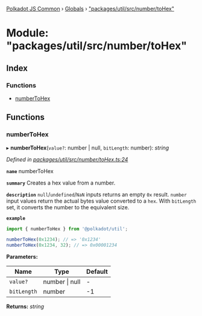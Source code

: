 [Polkadot JS Common](../README.md) › [Globals](../globals.md) › ["packages/util/src/number/toHex"](_packages_util_src_number_tohex_.md)

# Module: "packages/util/src/number/toHex"

## Index

### Functions

* [numberToHex](_packages_util_src_number_tohex_.md#numbertohex)

## Functions

###  numberToHex

▸ **numberToHex**(`value?`: number | null, `bitLength`: number): *string*

*Defined in [packages/util/src/number/toHex.ts:24](https://github.com/polkadot-js/common/blob/72281008/packages/util/src/number/toHex.ts#L24)*

**`name`** numberToHex

**`summary`** Creates a hex value from a number.

**`description`** 
`null`/`undefined`/`NaN` inputs returns an empty `0x` result. `number` input values return the actual bytes value converted to a `hex`. With `bitLength` set, it converts the number to the equivalent size.

**`example`** 
<BR>

```javascript
import { numberToHex } from '@polkadot/util';

numberToHex(0x1234); // => '0x1234'
numberToHex(0x1234, 32); // => 0x00001234
```

**Parameters:**

Name | Type | Default |
------ | ------ | ------ |
`value?` | number &#124; null | - |
`bitLength` | number | -1 |

**Returns:** *string*
